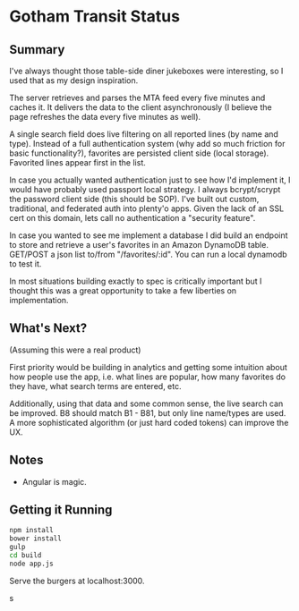 Gotham Transit Status
=====================

Summary
-------

I've always thought those table-side diner jukeboxes were interesting, so I used that as my design inspiration.

The server retrieves and parses the MTA feed every five minutes and caches it. It delivers the data to the client asynchronously (I believe the page refreshes the data every five minutes as well).

A single search field does live filtering on all reported lines (by name and type). Instead of a full authentication system (why add so much friction for basic functionality?), favorites are persisted client side (local storage). Favorited lines appear first in the list.

In case you actually wanted authentication just to see how I'd implement it, I would have probably used passport local strategy. I always bcrypt/scrypt the password client side (this should be SOP). I've built out custom, traditional, and federated auth into plenty'o apps. Given the lack of an SSL cert on this domain, lets call no authentication a "security feature". 

In case you wanted to see me implement a database I did build an endpoint to store and retrieve a user's favorites in an Amazon DynamoDB table. GET/POST a json list to/from "/favorites/:id". You can run a local dynamodb to test it.

In most situations building exactly to spec is critically important but I thought this was a great opportunity to take a few liberties on implementation.


What's Next? 
------------
(Assuming this were a real product)

First priority would be building in analytics and getting some intuition about how people use the app, i.e. what lines are popular, how many favorites do they have, what search terms are entered, etc.

Additionally, using that data and some common sense, the live search can be improved. B8 should match B1 - B81, but only line name/types are used. A more sophisticated algorithm (or just hard coded tokens) can improve the UX.

Notes
-----

  * Angular is magic.


Getting it Running
------------------

```bash
npm install
bower install
gulp
cd build
node app.js

```

Serve the burgers at localhost:3000.


s